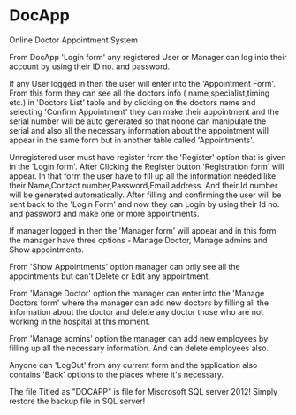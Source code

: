 # DocApp
Online Doctor Appointment System

From DocApp 'Login form' any registered User or Manager can log into their account by using their ID no. and password.

If any User logged in then the user will enter into the 'Appointment Form'. 
From this form they can see all the doctors info ( name,specialist,timing etc.) in 'Doctors List' table and by clicking on the doctors name and selecting 'Confirm Appointment' they can make their appointment
and the serial number will be auto generated so that noone can manipulate the serial and also all the necessary information about the appointment will appear in the same form but in another table called 'Appointments'.

Unregistered user must have register from the 'Register' option that is given in the 'Login form'. After Clicking the Register button 'Registration form' will appear.
In that form the user have to fill up all the information needed like their Name,Contact number,Password,Email address. 
And their Id number will be generated automatically. 
After filling and confirming the user will be sent back to the 'Login Form' and now they can Login  by using their Id no. and password and make one or more appointments.

If manager logged in then the 'Manager form' will appear and in this form the manager have three options - Manage Doctor, Manage admins and Show appointments.

From 'Show Appointments' option manager can only see all the appointments but can't Delete or Edit any appointment.

From 'Manage Doctor' option the manager can enter into the 'Manage Doctors form' where the manager can add new doctors by filling all the information about the doctor and delete any doctor those who are not working in the hospital at this moment.

From 'Manage admins' option the manager can add new employees by filling up all the necessary information. And can delete employees also.

Anyone can 'LogOut' from any current form and the application also contains 'Back' options to the places where it's necessary.

The file Titled as "DOCAPP" is file for Miscrosoft SQL server 2012! Simply restore the backup file in SQL server! 
